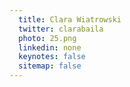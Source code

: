 ```yaml
---
  title: Clara Wiatrowski
  twitter: clarabaila 
  photo: 25.png
  linkedin: none
  keynotes: false
  sitemap: false
---
```


